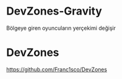 # DevZones-Gravity
Bölgeye giren oyuncuların yerçekimi değişir
 
# DevZones
https://github.com/Franc1sco/DevZones
